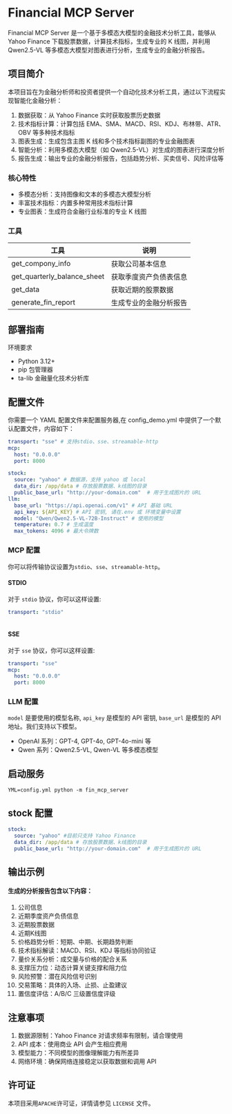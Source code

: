 # Financial MCP Server

Financial MCP Server 是一个基于多模态大模型的金融技术分析工具，能够从 Yahoo Finance 下载股票数据，计算技术指标，生成专业的 K 线图，并利用 Qwen2.5-VL 等多模态大模型对图表进行分析，生成专业的金融分析报告。

## 项目简介

本项目旨在为金融分析师和投资者提供一个自动化技术分析工具，通过以下流程实现智能化金融分析：

1. 数据获取：从 Yahoo Finance 实时获取股票历史数据
2. 技术指标计算：计算包括 EMA、SMA、MACD、RSI、KDJ、布林带、ATR、OBV 等多种技术指标
3. 图表生成：生成包含主图 K 线和多个技术指标副图的专业金融图表
4. 智能分析：利用多模态大模型（如 Qwen2.5-VL）对生成的图表进行深度分析
5. 报告生成：输出专业的金融分析报告，包括趋势分析、买卖信号、风险评估等

### 核心特性

- 多模态分析：支持图像和文本的多模态大模型分析
- 丰富技术指标：内置多种常用技术指标计算
- 专业图表：生成符合金融行业标准的专业 K 线图

### 工具
|工具| 说明          |
|---|-------------|
| get_compony_info | 获取公司基本信息    |
| get_quarterly_balance_sheet | 获取季度资产负债表信息 |
| get_data | 获取近期的股票数据   |
| generate_fin_report | 生成专业的金融分析报告       |

## 部署指南

环境要求

- Python 3.12+
- pip 包管理器
- ta-lib 金融量化技术分析库

## 配置文件

你需要一个 YAML 配置文件来配置服务器,在 config_demo.yml 中提供了一个默认配置文件，内容如下：

```yaml
transport: "sse" # 支持stdio、sse、streamable-http
mcp:
  host: "0.0.0.0"
  port: 8000

stock:
  source: "yahoo" # 数据源，支持 yahoo 或 local
  data_dir: /app/data # 存放股票数据、k线图的目录
  public_base_url: "http://your-domain.com"  # 用于生成图片的 URL
llm:
  base_url: "https://api.openai.com/v1" # API 基础 URL
  api_key: ${API_KEY} # API 密钥, 请在.env 或 环境变量中设置
  model: "Qwen/Qwen2.5-VL-72B-Instruct" # 使用的模型
  temperature: 0.7 # 生成温度
  max_tokens: 4096 # 最大令牌数
```

### MCP 配置

你可以将传输协议设置为`stdio`、`sse`、`streamable-http`。

#### STDIO

对于 `stdio` 协议，你可以这样设置:

```yaml
transport: "stdio"
  
```

#### SSE

对于 `sse` 协议，你可以这样设置:

```yaml
transport: "sse"
mcp:
  host: "0.0.0.0"
  port: 8000
```

### LLM 配置

`model` 是要使用的模型名称, `api_key` 是模型的 API 密钥, `base_url` 是模型的 API 地址。我们支持以下模型。

- OpenAI 系列：GPT-4, GPT-4o, GPT-4o-mini 等
- Qwen 系列：Qwen2.5-VL, Qwen-VL 等多模态模型

## 启动服务

```
YML=config.yml python -m fin_mcp_server
```

## stock 配置
```yaml
stock:
  source: "yahoo" #目前只支持 Yahoo Finance
  data_dir: /app/data # 存放股票数据、k线图的目录
  public_base_url: "http://your-domain.com"  # 用于生成图片的 URL
```


## 输出示例

#### 生成的分析报告包含以下内容：
1. 公司信息
2. 近期季度资产负债信息
3. 近期股票数据
4. 近期K线图
5. 价格趋势分析：短期、中期、长期趋势判断
6. 技术指标解读：MACD、RSI、KDJ 等指标协同验证
7. 量价关系分析：成交量与价格的配合关系
8. 支撑压力位：动态计算关键支撑和阻力位
9. 风险预警：潜在风险信号识别
10. 交易策略：具体的入场、止损、止盈建议
11. 置信度评估：A/B/C 三级置信度评级

## 注意事项

1. 数据源限制：Yahoo Finance 对请求频率有限制，请合理使用
2. API 成本：使用商业 API 会产生相应费用
3. 模型能力：不同模型的图像理解能力有所差异
4. 网络环境：确保网络连接稳定以获取数据和调用 API

## 许可证

本项目采用`APACHE`许可证，详情请参见 `LICENSE` 文件。

